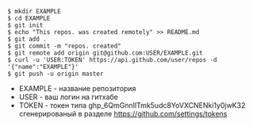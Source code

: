 ```
$ mkdir EXAMPLE   
$ cd EXAMPLE  
$ git init   
$ echo "This repos. was created remotely" >> README.md  
$ git add .  
$ git commit -m "repos. created"  
$ git remote add origin git@github.com:USER/EXAMPLE.git  
$ curl -u 'USER:TOKEN' https://api.github.com/user/repos -d '{"name":"EXAMPLE"}'  
$ git push -u origin master
```


* EXAMPLE - название репозитория  
* USER - ваш логин на гитхабе  
* TOKEN - токен типа ghp_6QmGnnIlTmk5udc8YoVXCNENki1y0jwK32 сгенерированый в разделе https://github.com/settings/tokens  
